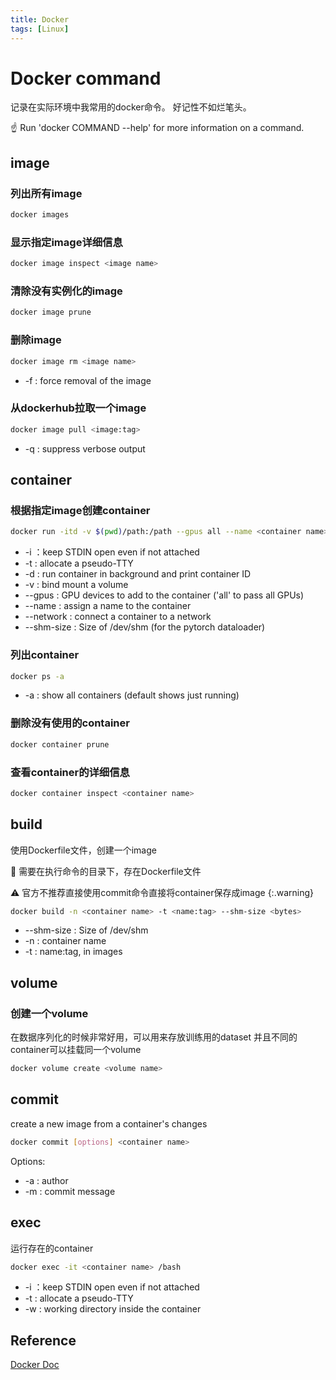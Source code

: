 ```yaml
---
title: Docker
tags: [Linux]
---
```


# Docker command

记录在实际环境中我常用的docker命令。
好记性不如烂笔头。

:point_up: Run 'docker COMMAND --help' for more information on a command.

## image

### 列出所有image

``` bash
docker images
```

### 显示指定image详细信息

``` bash
docker image inspect <image name>
```

### 清除没有实例化的image

``` bash  
docker image prune
```

### 删除image

``` bash  
docker image rm <image name>
```

- -f : force removal of the image

### 从dockerhub拉取一个image

``` bash
docker image pull <image:tag>
```

- -q : suppress verbose output

## container

### 根据指定image创建container

``` bash
docker run -itd -v $(pwd)/path:/path --gpus all --name <container name> <image:tag> /bash
```

- -i ：keep STDIN open even if not attached
- -t : allocate a pseudo-TTY
- -d : run container in background and print container ID
- -v : bind mount a volume
- --gpus : GPU devices to add to the container ('all' to pass all GPUs)
- --name : assign a name to the container
- --network : connect a container to a network
- --shm-size :  Size of /dev/shm (for the pytorch dataloader)

### 列出container

``` bash
docker ps -a
```

- -a : show all containers (default shows just running)

### 删除没有使用的container

``` bash
docker container prune 
```

### 查看container的详细信息

``` bash
docker container inspect <container name>
```

## build

使用Dockerfile文件，创建一个image

:memo: 需要在执行命令的目录下，存在Dockerfile文件

:warning: 官方不推荐直接使用commit命令直接将container保存成image
{:.warning}

``` bash
docker build -n <container name> -t <name:tag> --shm-size <bytes>
```

- --shm-size : Size of /dev/shm
- -n : container name
- -t : name:tag, in images

## volume

### 创建一个volume

在数据序列化的时候非常好用，可以用来存放训练用的dataset
并且不同的container可以挂载同一个volume

``` bash
docker volume create <volume name>
```

## commit

create a new image from a container's changes

``` bash
docker commit [options] <container name>
```

Options:

- -a : author
- -m : commit message

## exec

运行存在的container

``` bash
docker exec -it <container name> /bash 
```

- -i ：keep STDIN open even if not attached
- -t : allocate a pseudo-TTY
- -w : working directory inside the container

## Reference

[Docker Doc](https://docs.docker.com/reference/)
